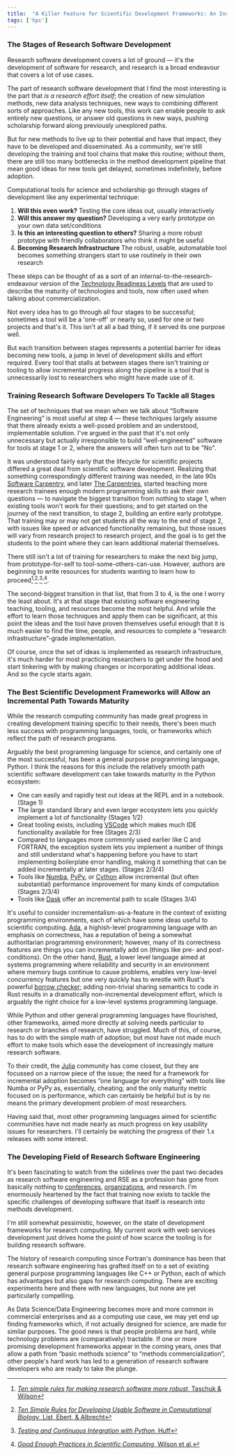 ```yaml
---
title:  "A Killer Feature for Scientific Development Frameworks: An Incremental Path To Maturity"
tags: ['hpc']
---
```


### The Stages of Research Software Development

Research software development covers a lot of ground &mdash; it's the development of software for research,
and research is a broad endeavour that covers a lot of use cases.

The part of research software development that I find the most interesting is the part that 
_is a research effort itself_; the creation of new simulation methods, new data analysis techniques,
new ways to combining different sorts of approaches.  Like any new tools, this work
can enable people to ask entirely new questions, or answer old questions in new ways, pushing
scholarship forward along previously unexplored paths.

But for new methods to live up to their potential and have that impact, they have to be developed
and disseminated.  As a community, we're still developing the training and tool chains that 
make this routine; without them, there are still too many bottlenecks in the method development
pipeline that mean good ideas for new tools get delayed, sometimes indefinitely, before adoption.

Computational tools for science and scholarship go through stages of development like any experimental technique:

1.  **Will this even work?**  Testing the core ideas out, usually interactively
2.  **Will this answer my question?**  Developing a very early prototype on your own data set/conditions
3.  **Is this an interesting question to others?**  Sharing a more robust prototype with friendly collaborators who think it might be useful
4.  **Becoming Research Infrastructure** The robust, usable, automatable tool becomes something strangers start to use routinely in their own research

These steps can be thought of as a sort of an internal-to-the-research-endeavour version of 
the [Technology Readiness Levels](https://en.wikipedia.org/wiki/Technology_readiness_level) 
that are used to describe the maturity of technologies and tools, now often used when talking
about commercialization.

Not every idea has to go through all four stages to be successful; sometimes a tool will be a 'one-off'
or nearly so, used for one or two projects and that's it.  This isn't at all a bad thing, 
if it served its one purpose well.

But each transition between stages represents a potential barrier for ideas becoming new tools,
a jump in level of development skills and effort required.  Every tool that stalls at between 
stages there isn't training or tooling to allow incremental progress along the pipeline is a tool that
is unnecessarily lost to researchers who might have made use of it.

### Training Research Software Developers To Tackle all Stages

The set of techniques that we mean when we talk about &ldquo;Software
Engineering&rdquo; is most useful at step 4 &mdash; these techniques
largely assume that there already exists a well-posed problem and
an understood, implementable solution.  I've argued in the past
that it's not only unnecessary but actually irresponsible to build
&ldquo;well-engineered&rdquo; software for tools at stage 1 or 2,
where the answers will often turn out to be "No".

It was understood fairly early that the lifecycle for scientific
projects differed a great deal from scientific software development.
Realizing that something correspondingly different training was needed, in the late 90s 
[Software Carpentry](https://software-carpentry.org), and later [The Carpentries](https://carpentries.org),
started teaching more research trainees enough modern programming skills to ask their own 
questions &mdash; to navigate the biggest transition from nothing to stage 1, when existing tools
won't work for their questions; and to get started on the journey of the next transition, to
stage 2, building an entire early prototype.  That training may or may not get students
all the way to the end of stage 2, with issues like speed or advanced functionality remaining,
but those issues will vary from research project to research project, and the goal is to
get the students to the point where they can learn additional material themselves.

There still isn't a lot of training for researchers to make the next big jump, from
prototype-for-self to tool-some-others-can-use.  However, authors are beginning to write
resources for students wanting to learn how to proceed[^1]<sup>,</sup>[^2]<sup>,</sup>[^3]<sup>,</sup>[^4].

The second-biggest transition in that list, that from 3 to 4, is the one I worry the least
about.  It's at that stage that existing software engineering teaching, tooling,
and resources become the most helpful.  And while the effort to learn those techniques
and apply them can be significant, at this point the ideas and the tool have proven themselves
useful enough that it is much easier to find the time, people, and resources to complete a 
&ldquo;research infrastructure&rdquo;-grade implementation.

Of course, once the set of ideas is implemented as research infrastructure, it's
much harder for most practicing researchers to get under the hood and start 
tinkering with by making changes or incorporating additional ideas.  And so the cycle starts again.

### The Best Scientific Development Frameworks will Allow an Incremental Path Towards Maturity

While the research computing community has made great progress in creating development training
specific to their needs, there's been much less success with programming languages, tools, or
frameworks which reflect the path of research programs.

Arguably the best programming language for science, and certainly one of the most successful, 
has been a general purpose programming language, Python.  I think the reasons for this include
the relatively smooth path scientific software development can take towards maturity in the
Python ecosystem:

* One can easily and rapidly test out ideas at the REPL and in a notebook. (Stage 1)
* The large standard library and even larger ecosystem lets you quickly implement a lot of functionality (Stages 1/2)
* Great tooling exists, including [VSCode](https://code.visualstudio.com) which makes much IDE functionality available for free (Stages 2/3)
* Compared to languages more commonly used earlier like C and FORTRAN, the exception system lets
you implement a number of things and still understand what's happening before you have to start
implementing boilerplate error handling, making it something that can be added incrementally at later stages. (Stages 2/3/4)
* Tools like [Numba](http://numba.pydata.org), [PyPy](https://www.pypy.org), or [Cython](http://cython.org) allow incremental (but often substantial) performance improvement for many kinds of computation (Stages 2/3/4)
* Tools like [Dask](https://www.pypy.org) offer an incremental path to scale (Stages 3/4)

It's useful to consider incrementalism-as-a-feature in the context
of existing programming environments, each of which have some ideas useful to
scientific computing.  [Ada](http://www.ada2012.org), a highish-level programming
language with an emphasis on correctness, has a reputation of being
a somewhat authoritarian programming environment; however, many of its correctness
features are things you can incrementally add on (things like pre- and post-conditions).
On the other hand, [Rust](https://www.rust-lang.org/en-US/), a lower level
language aimed at systems programming where reliability and security in an environment
where memory bugs continue to cause problems, enables very low-level concurrency
features but one very quickly has to wrestle with Rust's powerful 
[borrow checker](https://doc.rust-lang.org/1.8.0/book/references-and-borrowing.html);
adding non-trivial sharing semantics to code in Rust results in a
dramatically non-incremental development effort, which is arguably
the right choice for a low-level systems programming language.

While Python and other general programming languages have flourished,
other frameworks, aimed more directly at solving needs particular
to research or branches of research, have struggled.  Much of this,
of course, has to do with the simple math of adoption; but most
have not made much effort to make tools which ease the development
of increasingly mature research software.

To their credit, the [Julia](https://julialang.org) community has
come closest, but they are focussed on a narrow piece of the issue;
the need for a framework for incremental adoption becomes &ldquo;one
language for everything&rdquo; with tools like Numba or PyPy as,
essentially, cheating; and the only maturity metric focused on is
performance, which can certainly be helpful but is by no means the
primary development problem of most researchers.

Having said that, most other programming languages aimed for
scientific communities have not made nearly as much progress on key
usability issues for researchers.  I'll certainly be watching the
progress of their 1.x releases with some interest.

### The Developing Field of Research Software Engineering

It's been fascinating to watch from the sidelines over the past two decades
as research software engineering and RSE as a profession has gone from
basically nothing to [conferences](https://rse.ac.uk/conf2018/), 
[organizations](https://carpentries.org), and research.  I'm enormously
heartened by the fact that training now exists to tackle the specific 
challenges of developing software that itself is research into methods
development.

I'm still somewhat pessimistic, however, on the state of development frameworks
for research computing.  My current work with web services development
just drives home the point of how scarce the tooling is for building
research software.

The history of research computing since Fortran's dominance has
been that research software engineering has grafted itself on to
a set of existing general purpose programming languages like C++
or Python, each of which has advantages but also gaps for research
computing.  There are exciting experiments here and there with new
languages, but none are yet particularly compelling.

As Data Science/Data Engineering becomes more and more common in
commercial enterprises and as a computing use case, we may yet end
up finding frameworks which, if not actually designed for science,
are made for similar purposes.  The good news is that people problems
are hard, while technology problems are (comparatively) tractable.
If one or more promising development frameworks appear in the coming
years, ones that allow a path from &ldquo;basic methods science&rdquo;
to &ldquo;methods commercialization&rdquo;, other people's hard
work has led to a generation of research software developers who are ready
to take the plunge.


[^1]: [_Ten simple rules for making research software more robust_, Taschuk &amp; Wilson](http://journals.plos.org/ploscompbiol/article?id=10.1371/journal.pcbi.1005412)
[^2]: [_Ten Simple Rules for Developing Usable Software in Computational Biology_, List, Ebert, &amp; Albrecht](http://journals.plos.org/ploscompbiol/article?id=10.1371/journal.pcbi.1005265)
[^3]: [_Testing and Continuous Integration with Python_, Huff](http://katyhuff.github.io/python-testing)
[^4]: [_Good Enough Practices in Scientific Computing_, Wilson et al.](https://arxiv.org/pdf/1609.00037.pdf)
